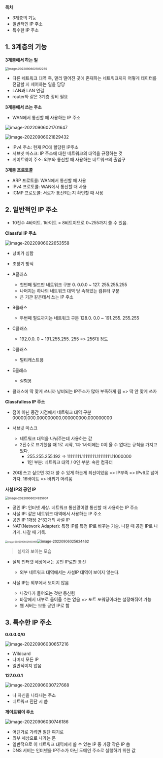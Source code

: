 **목차**

- 3계층의 기능
- 일반적인 IP 주소
- 특수한 IP 주소



## 1. 3계층의 기능

**3계층에서 하는 일**

<img src="assets/image-20220906021012235.png" alt="image-20220906021012235" style="zoom:67%;" />

- 다른 네트워크 대역 즉, 멀리 떨어진 곳에 존재하는 네트워크까지 어떻게 데이터를 전달할 지 제어하는 일을 담당
- LAN과 LAN 연결
- router와 같은 3계층 장비 필요



**3계층에서 쓰는 주소**

- WAN에서 통신할 때 사용하는 IP 주소

![image-20220906021701647](assets/image-20220906021701647.png)

![image-20220906021829432](assets/image-20220906021829432.png)

- IPv4 주소: 현재 PC에 할당된 IP주소
- 서브넷 마스크: IP 주소에 대한 네트워크의 대역을 규정하는 것
- 게이트웨이 주소: 외부와 통신할 때 사용하는 네트워크의 출입구



**3계층 프로토콜**

- ARP 프로토콜: WAN에서 통신할 때 사용
- IPv4 프로토콜: WAN에서 통신할 때 사용
- ICMP 프로토콜: 서로가 통신되는지 확인할 때 사용



## 2. 일반적인 IP 주소

- 10진수 4바이트. 1바이트 = 8비트이므로 0~255까지 쓸 수 있음.

**Classful IP 주소**

![image-20220906022653558](assets/image-20220906022653558.png)

- 낭비가 심함
- 초창기 방식

- A클래스
  - 첫번째 필드만 네트워크 구분 0. 0.0.0 ~ 127. 255.255.255
  - 나머지는 하나의 네트워크 대역 당 속해있는 컴퓨터 구분
  - 큰 기관 같은데서 쓰는 IP 주소
- B클래스
  - 두번째 필드까지는 네트워크 구분 128.0. 0.0 ~ 191.255. 255.255
- C클래스
  - 192.0.0. 0 ~ 191.255.255. 255 => 256대 정도
- D클래스
  - 멀티캐스트용
- E클래스
  - 실험용
- 클래스에 딱 맞게 쓰니까 낭비되는 IP주소가 많아 부족하게 됨 => 딱 안 맞게 쓰자



**Classfulless IP 주소**

- 점이 아닌 중간 지점에서 네트워크 대역 구분 00000|000.000000000.000000000.000000000
- 서브넷 마스크
  - 네트워크 대역을 나눠주는데 사용하는 값
  - 2진수로 표기했을 때 1로 시작, 1과 1사이에는 0이 올 수 없다는 규칙을 가지고 있다.
    - 255.255.255.192 => 11111111.11111111.11111111.11000000
    - 1인 부분: 네트워크 대역 / 0인 부분: 속한 컴퓨터

- 20대 쓰고 싶으면 32대 쓸 수 있게 하는게 최선이었음 => IP부족 => IPv6로 넘어가자. 16바이트 => 바뀌기 어려움



**사설 IP와 공인 IP**

<img src="assets/image-20220906024925904.png" alt="image-20220906024925904" style="zoom:67%;" />

- 공인 IP: 인터넷 세상. 네트워크 통신망이랑 통신할 때 사용하는 IP 주소
- 사설 IP: 같은 네트워크 대역에서 사용하는 IP 주소
- 공인 IP 1개당 2^32개의 사설 IP
- NAT(Network Adapter): 특정 IP를 특정 IP로 바꾸는 기술. 나갈 때 공인 IP로 나가게. 나갈 때 기록.

<img src="assets/image-20220906025603955.png" alt="image-20220906025603955" style="zoom:50%;" /><img src="assets/image-20220906025624462.png" alt="image-20220906025624462" style="zoom: 80%;" />

> 실제와 보이는 모습

- 실제 인터넷 세상에서는 공인 IP로만 통신
  - 외부 네트워크 대역에서는 사설IP 대역이 보이지 않는다.

- 사설 IP는 외부에서 보이지 않음
  - 나갔다가 들어오는 것만 통신됨
  - 바깥에서 내부로 들어올 수는 없음 => 포트 포워딩이라는 설정해줘야 가능
  - 웹 서버는 보통 공인 IP로 함



## 3. 특수한 IP 주소

**0.0.0.0/0**

![image-20220906030657216](assets/image-20220906030657216.png)

- Wildcard
- 나머지 모든 IP
- 일반적이지 않음



**127.0.0.1**

![image-20220906030727668](assets/image-20220906030727668.png)

- 나 자신을 나타내는 주소
- 네트워크 진단 시 씀



**게이트웨이 주소**

![image-20220906030746186](assets/image-20220906030746186.png)

- 어딘가로 가려면 일단 여기로
- 외부 세상으로 나가는 문
- 일반적으로 이 네트워크 대역에서 쓸 수 있는 IP 중 가장 작은 IP 씀
- DNS 서버는 인터넷을 IP주소가 아닌 도메인 주소로 실행하기 위한 값